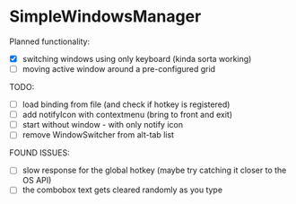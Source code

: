 # SimpleWindowsManager

Planned functionality:
  - [x] switching windows using only keyboard (kinda sorta working)
  - [ ] moving active window around a pre-configured grid

TODO:
  - [ ] load binding from file (and check if hotkey is registered)
  - [ ] add notifyIcon with contextmenu (bring to front and exit)
  - [ ] start without window - with only notify icon
  - [ ] remove WindowSwitcher from alt-tab list

FOUND ISSUES:
  - [ ] slow response for the global hotkey (maybe try catching it closer to the OS API)
  - [ ] the combobox text gets cleared randomly as you type
